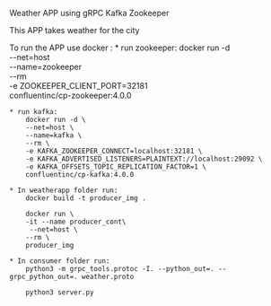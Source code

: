 Weather APP using gRPC
                  Kafka
                  Zookeeper

This APP takes weather for the city

To run the APP use docker :
    * run zookeeper:
        docker run -d\
        --net=host\
        --name=zookeeper\
        --rm\
         -e ZOOKEEPER_CLIENT_PORT=32181\
        confluentinc/cp-zookeeper:4.0.0
    
    * run kafka:
        docker run -d \
        --net=host \
        --name=kafka \
        --rm \
        -e KAFKA_ZOOKEEPER_CONNECT=localhost:32181 \
        -e KAFKA_ADVERTISED_LISTENERS=PLAINTEXT://localhost:29092 \
        -e KAFKA_OFFSETS_TOPIC_REPLICATION_FACTOR=1 \
        confluentinc/cp-kafka:4.0.0
        
    * In weatherapp folder run:
        docker build -t producer_img .
        
        docker run \
        -it --name producer_cont\
         --net=host \
        --rm \
        producer_img
        
    * In consumer folder run:
        python3 -m grpc_tools.protoc -I. --python_out=. --grpc_python_out=. weather.proto
        
        python3 server.py